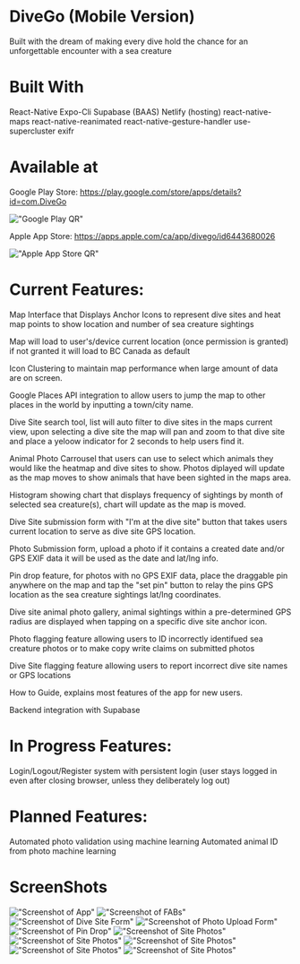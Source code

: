 # DiveGo (Mobile Version) 
Built with the dream of making every dive hold the chance for an unforgettable encounter with a sea creature 

# Built With
React-Native
Expo-Cli
Supabase (BAAS)
Netlify (hosting)
react-native-maps
react-native-reanimated
react-native-gesture-handler
use-supercluster
exifr

# Available at
Google Play Store: https://play.google.com/store/apps/details?id=com.DiveGo

!["Google Play QR"](https://github.com/Freem11/divego-mobile/blob/master/frontend/DiveGoMobile/compnents/png/GooglePlay.png)

Apple App Store: https://apps.apple.com/ca/app/divego/id6443680026

!["Apple App Store QR"](https://github.com/Freem11/divego-mobile/blob/master/frontend/DiveGoMobile/compnents/png/AppleAppStore.png)


# Current Features:

Map Interface that Displays Anchor Icons to represent dive sites and heat map points to show location and number of sea creature sightings 

Map will load to user's/device current location (once permission is granted) if not granted it will load to BC Canada as default

Icon Clustering to maintain map performance when large amount of data are on screen.

Google Places API integration to allow users to jump the map to other places in the world by inputting a town/city name.

Dive Site search tool, list will auto filter to dive sites in the maps current view, upon selecting a dive site the map will pan and zoom to that dive site and place a yeloow indicator for 2 seconds to help users find it.

Animal Photo Carrousel that users can use to select which animals they would like the heatmap and dive sites to show. Photos diplayed will update as the map moves to show animals that have been sighted in the maps area.

Histogram showing chart that displays frequency of sightings by month of selected sea creature(s), chart will update as the map is moved.

Dive Site submission form with "I'm at the dive site" button that takes users current location to serve as dive site GPS location.

Photo Submission form, upload a photo if it contains a created date and/or GPS EXIF data it will be used as the date and lat/lng info.

Pin drop feature, for photos with no GPS EXIF data, place the draggable pin anywhere on the map and tap the "set pin" button to relay the pins GPS location as the sea creature sightings lat/lng coordinates. 

Dive site animal photo gallery, animal sightings within a pre-determined GPS radius are displayed when tapping on a specific dive site anchor icon.

Photo flagging feature allowing users to ID incorrectly identifued sea creature photos or to make copy write claims on submitted photos

Dive Site flagging feature allowing users to report incorrect dive site names or GPS locations

How to Guide, explains most features of the app for new users. 

Backend integration with Supabase 

# In Progress Features:

Login/Logout/Register system with persistent login (user stays logged in even after closing browser, unless they deliberately log out)

# Planned Features:

Automated photo validation using machine learning 
Automated animal ID from photo machine learning 


# ScreenShots
!["Screenshot of App"](https://github.com/Freem11/divego-mobile/blob/master/frontend/DiveGoMobile/compnents/png/Overview.png)
!["Screenshot of FABs"](https://github.com/Freem11/divego-mobile/blob/master/frontend/DiveGoMobile/compnents/png/OverviewMenu.png)
!["Screenshot of Dive Site Form"](https://github.com/Freem11/divego-mobile/blob/master/frontend/DiveGoMobile/compnents/png/DiveSiteNew.png)
!["Screenshot of Photo Upload Form"](https://github.com/Freem11/divego-mobile/blob/master/frontend/DiveGoMobile/compnents/png/PhotoSubmit.png)
!["Screenshot of Pin Drop"](https://github.com/Freem11/divego-mobile/blob/master/frontend/DiveGoMobile/compnents/png/PInDrop.PNG)
!["Screenshot of Site Photos"](https://github.com/Freem11/divego-mobile/blob/master/frontend/DiveGoMobile/compnents/png/DiveSitePhotos.png)
!["Screenshot of Site Photos"](https://github.com/Freem11/divego-mobile/blob/master/frontend/DiveGoMobile/compnents/png/DiveSiteSearch.png)
!["Screenshot of Site Photos"](https://github.com/Freem11/divego-mobile/blob/master/frontend/DiveGoMobile/compnents/png/PermissionLocation.png)
!["Screenshot of Site Photos"](https://github.com/Freem11/divego-mobile/blob/master/frontend/DiveGoMobile/compnents/png/PermissionPhotos.png)
!["Screenshot of Site Photos"](https://github.com/Freem11/divego-mobile/blob/master/frontend/DiveGoMobile/compnents/png/HowToGuide.png)
